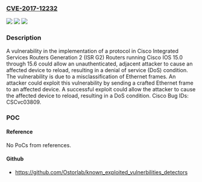 ### [CVE-2017-12232](https://cve.mitre.org/cgi-bin/cvename.cgi?name=CVE-2017-12232)
![](https://img.shields.io/static/v1?label=Product&message=Cisco%20IOS&color=blue)
![](https://img.shields.io/static/v1?label=Version&message=n%2Fa&color=blue)
![](https://img.shields.io/static/v1?label=Vulnerability&message=CWE-399&color=brighgreen)

### Description

A vulnerability in the implementation of a protocol in Cisco Integrated Services Routers Generation 2 (ISR G2) Routers running Cisco IOS 15.0 through 15.6 could allow an unauthenticated, adjacent attacker to cause an affected device to reload, resulting in a denial of service (DoS) condition. The vulnerability is due to a misclassification of Ethernet frames. An attacker could exploit this vulnerability by sending a crafted Ethernet frame to an affected device. A successful exploit could allow the attacker to cause the affected device to reload, resulting in a DoS condition. Cisco Bug IDs: CSCvc03809.

### POC

#### Reference
No PoCs from references.

#### Github
- https://github.com/Ostorlab/known_exploited_vulnerbilities_detectors


